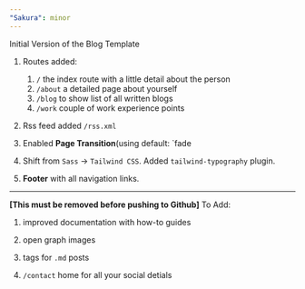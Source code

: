 ```yaml
---
"Sakura": minor
---
```


Initial Version of the Blog Template

1. Routes added:
	1. `/` the index route with a little detail about the person
	2. `/about` a detailed page about yourself
	3. `/blog` to show list of all written blogs
	4. `/work` couple of work experience points

2. Rss feed added `/rss.xml`

3. Enabled **Page Transition**(using default: `fade

4. Shift from `Sass` -> `Tailwind CSS`.
	Added `tailwind-typography` plugin.

5. **Footer** with all navigation links.

---

**[This must be removed before pushing to Github]**
To Add:

1. improved documentation with how-to guides

2. open graph images

4. tags for `.md` posts

6. `/contact` home for all your social detials